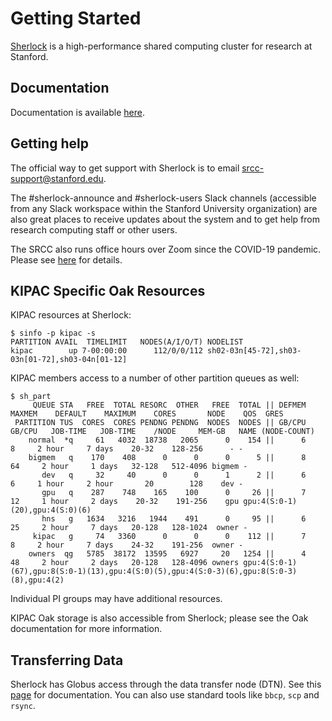# Getting Started

[Sherlock](https://www.sherlock.stanford.edu/) is a high-performance shared computing cluster for research at Stanford.

## Documentation

Documentation is available [here](https://www.sherlock.stanford.edu/docs/).

## Getting help

The official way to get support with Sherlock is to email srcc-support@stanford.edu.

The #sherlock-announce and #sherlock-users Slack channels (accessible from any Slack workspace within the Stanford University organization) are also great places to receive updates about the system and to get help from research computing staff or other users.

The SRCC also runs office hours over Zoom since the COVID-19 pandemic.
Please see [here](https://www.sherlock.stanford.edu/docs/#office-hours) for details.

## KIPAC Specific Oak Resources

KIPAC resources at Sherlock:
```
$ sinfo -p kipac -s
PARTITION AVAIL  TIMELIMIT   NODES(A/I/O/T) NODELIST
kipac        up 7-00:00:00      112/0/0/112 sh02-03n[45-72],sh03-03n[01-72],sh03-04n[01-12]
```

KIPAC members access to a number of other partition queues as well:
```
$ sh_part
     QUEUE STA   FREE  TOTAL RESORC  OTHER   FREE  TOTAL || DEFMEM MAXMEM    DEFAULT    MAXIMUM    CORES       NODE    QOS  GRES
 PARTITION TUS  CORES  CORES PENDNG PENDNG  NODES  NODES || GB/CPU GB/CPU   JOB-TIME   JOB-TIME    /NODE     MEM-GB   NAME (NODE-COUNT)
    normal  *q     61   4032  18738   2065      0    154 ||      6      8     2 hour     7 days    20-32    128-256      - -
    bigmem   q    170    408      0      0      0      5 ||      8     64     2 hour     1 days   32-128   512-4096 bigmem -
       dev   q     32     40      0      0      1      2 ||      6      6     1 hour     2 hour       20        128    dev -
       gpu   q    287    748    165    100      0     26 ||      7     12     1 hour     2 days    20-32    191-256    gpu gpu:4(S:0-1)(20),gpu:4(S:0)(6)
       hns   g   1634   3216   1944    491      0     95 ||      6     25     2 hour     7 days   20-128   128-1024  owner -
     kipac   g     74   3360      0      0      0    112 ||      7      8     2 hour     7 days    24-32    191-256  owner -
    owners  qg   5785  38172  13595   6927     20   1254 ||      4     48     2 hour     2 days   20-128   128-4096 owners gpu:4(S:0-1)(67),gpu:8(S:0-1)(13),gpu:4(S:0)(5),gpu:4(S:0-3)(6),gpu:8(S:0-3)(8),gpu:4(2)

```

Individual PI groups may have additional resources.

KIPAC Oak storage is also accessible from Sherlock; please see the Oak documentation for more information.

## Transferring Data

Sherlock has Globus access through the data transfer node (DTN). See this [page](https://www.sherlock.stanford.edu/docs/storage/data-transfer/#transfer-protocols) for documentation. You can also use standard tools like `bbcp`, `scp` and `rsync`.
